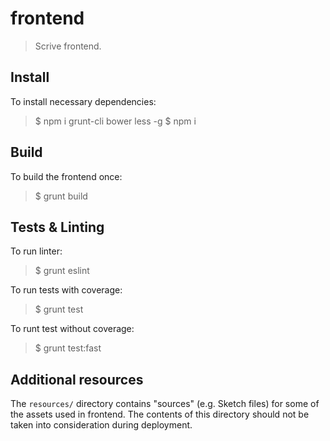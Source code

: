 # frontend

> Scrive frontend.

## Install

To install necessary dependencies:

> $ npm i grunt-cli bower less -g
> $ npm i

## Build

To build the frontend once:

> $ grunt build

## Tests & Linting

To run linter:

> $ grunt eslint

To run tests with coverage:

> $ grunt test

To runt test without coverage:

> $ grunt test:fast

## Additional resources

The `resources/` directory contains "sources" (e.g. Sketch files) for some of
the assets used in frontend. The contents of this directory should not be
taken into consideration during deployment.
